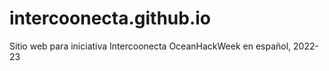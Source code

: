 # intercoonecta.github.io
Sitio web para iniciativa Intercoonecta OceanHackWeek en español, 2022-23
